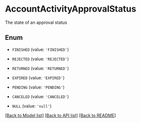 # AccountActivityApprovalStatus

The state of an approval status

## Enum

* `FINISHED` (value: `'FINISHED'`)

* `REJECTED` (value: `'REJECTED'`)

* `RETURNED` (value: `'RETURNED'`)

* `EXPIRED` (value: `'EXPIRED'`)

* `PENDING` (value: `'PENDING'`)

* `CANCELED` (value: `'CANCELED'`)

* `NULL` (value: `'null'`)

[[Back to Model list]](../README.md#documentation-for-models) [[Back to API list]](../README.md#documentation-for-api-endpoints) [[Back to README]](../README.md)


